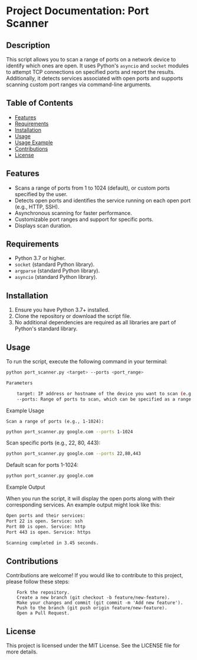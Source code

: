 # Project Documentation: Port Scanner

## Description

This script allows you to scan a range of ports on a network device to identify which ones are open. It uses Python's `asyncio` and `socket` modules to attempt TCP connections on specified ports and report the results. Additionally, it detects services associated with open ports and supports scanning custom port ranges via command-line arguments.

## Table of Contents

- [Features](#features)
- [Requirements](#requirements)
- [Installation](#installation)
- [Usage](#usage)
- [Usage Example](#usage-example)
- [Contributions](#contributions)
- [License](#license)

## Features

- Scans a range of ports from 1 to 1024 (default), or custom ports specified by the user.
- Detects open ports and identifies the service running on each open port (e.g., HTTP, SSH).
- Asynchronous scanning for faster performance.
- Customizable port ranges and support for specific ports.
- Displays scan duration.
  
## Requirements

- Python 3.7 or higher.
- `socket` (standard Python library).
- `argparse` (standard Python library).
- `asyncio` (standard Python library).

## Installation

1. Ensure you have Python 3.7+ installed.
2. Clone the repository or download the script file.
3. No additional dependencies are required as all libraries are part of Python's standard library.

## Usage

To run the script, execute the following command in your terminal:

```bash
python port_scanner.py <target> --ports <port_range>

Parameters

    target: IP address or hostname of the device you want to scan (e.g., 127.0.0.1 or google.com).
    --ports: Range of ports to scan, which can be specified as a range (e.g., 1-1024) or a comma-separated list of ports (e.g., 22,80,443).
```

Example Usage

    Scan a range of ports (e.g., 1-1024):
```bash
python port_scanner.py google.com --ports 1-1024
```
Scan specific ports (e.g., 22, 80, 443):
```bash
python port_scanner.py google.com --ports 22,80,443
```
Default scan for ports 1-1024:
```bash
python port_scanner.py google.com
```

Example Output

When you run the script, it will display the open ports along with their corresponding services. An example output might look like this:
```bash
Open ports and their services:
Port 22 is open. Service: ssh
Port 80 is open. Service: http
Port 443 is open. Service: https

Scanning completed in 3.45 seconds.
```
## Contributions

Contributions are welcome! If you would like to contribute to this project, please follow these steps:
```
    Fork the repository.
    Create a new branch (git checkout -b feature/new-feature).
    Make your changes and commit (git commit -m 'Add new feature').
    Push to the branch (git push origin feature/new-feature).
    Open a Pull Request.
```
## License

This project is licensed under the MIT License. See the LICENSE file for more details.

